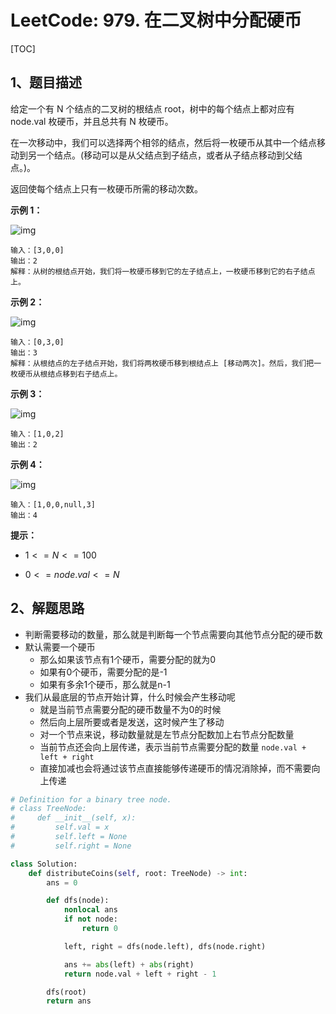 # LeetCode: 979. 在二叉树中分配硬币

[TOC]

## 1、题目描述

给定一个有 N 个结点的二叉树的根结点 root，树中的每个结点上都对应有 node.val 枚硬币，并且总共有 N 枚硬币。

在一次移动中，我们可以选择两个相邻的结点，然后将一枚硬币从其中一个结点移动到另一个结点。(移动可以是从父结点到子结点，或者从子结点移动到父结点。)。

返回使每个结点上只有一枚硬币所需的移动次数。

 

**示例 1：**

![img](https://assets.leetcode-cn.com/aliyun-lc-upload/uploads/2019/01/19/tree1.png)

```
输入：[3,0,0]
输出：2
解释：从树的根结点开始，我们将一枚硬币移到它的左子结点上，一枚硬币移到它的右子结点上。

```

**示例 2：**

![img](https://assets.leetcode-cn.com/aliyun-lc-upload/uploads/2019/01/19/tree2.png)

```
输入：[0,3,0]
输出：3
解释：从根结点的左子结点开始，我们将两枚硬币移到根结点上 [移动两次]。然后，我们把一枚硬币从根结点移到右子结点上。
```

**示例 3：**

![img](https://assets.leetcode-cn.com/aliyun-lc-upload/uploads/2019/01/19/tree3.png)

```
输入：[1,0,2]
输出：2
```

**示例 4：**

![img](https://assets.leetcode-cn.com/aliyun-lc-upload/uploads/2019/01/19/tree4.png)

```
输入：[1,0,0,null,3]
输出：4
```

**提示：**

-  $1<= N <= 100$ 

-  $0 <= node.val <= N$ 

## 2、解题思路

- 判断需要移动的数量，那么就是判断每一个节点需要向其他节点分配的硬币数
- 默认需要一个硬币
  - 那么如果该节点有1个硬币，需要分配的就为0
  - 如果有0个硬币，需要分配的是-1
  - 如果有多余1个硬币，那么就是n-1
- 我们从最底层的节点开始计算，什么时候会产生移动呢
  - 就是当前节点需要分配的硬币数量不为0的时候
  - 然后向上层所要或者是发送，这时候产生了移动
  - 对一个节点来说，移动数量就是左节点分配数加上右节点分配数量
  - 当前节点还会向上层传递，表示当前节点需要分配的数量 `node.val + left + right`
  - 直接加减也会将通过该节点直接能够传递硬币的情况消除掉，而不需要向上传递



```python
# Definition for a binary tree node.
# class TreeNode:
#     def __init__(self, x):
#         self.val = x
#         self.left = None
#         self.right = None

class Solution:
    def distributeCoins(self, root: TreeNode) -> int:
        ans = 0

        def dfs(node):
            nonlocal ans
            if not node:
                return 0

            left, right = dfs(node.left), dfs(node.right)

            ans += abs(left) + abs(right)
            return node.val + left + right - 1

        dfs(root)
        return ans
```

